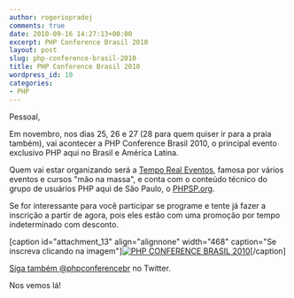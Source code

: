 ```yaml
---
author: rogeriopradoj
comments: true
date: 2010-09-16 14:27:13+00:00
excerpt: PHP Conference Brasil 2010
layout: post
slug: php-conference-brasil-2010
title: PHP Conference Brasil 2010
wordpress_id: 10
categories:
- PHP
---
```


Pessoal,

Em novembro, nos dias 25, 26 e 27 (28 para quem quiser ir para a praia também), vai acontecer a PHP Conference Brasil 2010, o principal evento exclusivo PHP aqui no Brasil e América Latina.

Quem vai estar organizando será a [Tempo Real Eventos](http://www.temporealeventos.com.br/), famosa por vários eventos e cursos "mão na massa", e conta com o conteúdo técnico do grupo de usuários PHP aqui de São Paulo, o [PHPSP.org](http://phpsp.org.br/).

Se for interessante para você participar se programe e tente já fazer a inscrição a partir de agora, pois eles estão com uma promoção por tempo indeterminado com desconto.

[caption id="attachment_13" align="alignnone" width="468" caption="Se inscreva clicando na imagem"][![PHP CONFERENCE BRASIL 2010](http://rogeriopradoj.com/wp-content/uploads/2010/09/phpbanner_full2.gif)](http://www.temporealeventos.com.br/?area=13)[/caption]

[Siga também @phpconferencebr](https://twitter.com/phpconferencebr) no Twitter.

Nos vemos lá!
